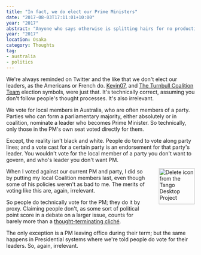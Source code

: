 ```yaml
---
title: "In fact, we do elect our Prime Ministers"
date: "2017-08-03T17:11:01+10:00"
year: "2017"
abstract: "Anyone who says otherwise is splitting hairs for no productive reason."
year: "2017"
location: Osaka
category: Thoughts
tag:
- australia
- politics
---
```

We're always reminded on Twitter and the like that we don't elect our leaders, as the Americans or French do. [Kevin07], and [The Turnbull Coalition Team] election symbols, were just that. It's technically correct, assuming you don't follow people's thought processes. It's also irrelevant.

We vote for local members in Australia, who are often members of a party. Parties who can form a parliamentary majority, either absolutely or in coalition, nominate a leader who becomes Prime Minister. So technically, only those in the PM's own seat voted directly for them.

Except, the reality isn't black and white. People do tend to vote along party lines; and a vote cast for a certain party is an endorsement for that party's leader. You wouldn't vote for the local member of a party you don't want to govern, and who's leader you don't want PM.

<p><img src="https://rubenerd.com/files/stock/tango-edit-delete.svg" alt="Delete icon from the Tango Desktop Project" style="width:96px; height:96px; float:right; margin:0 0 2em 2em" /></p>

When I voted against our current PM and party, I did so by putting my local Coalition members last, even though some of his policies weren't as bad to me. The merits of voting like this are, again, irrelevant.

So people do technically vote for the PM; they do it by proxy. Claiming people don't, as some sort of political point score in a debate on a larger issue, counts for barely more than a [thought-terminating cliché].

The only exception is a PM leaving office during their term; but the same happens in Presidential systems where we're told people do vote for their leaders. So, again, irrelevant.

[thought-terminating cliché]: https://en.wikipedia.org/wiki/Cliché#Thought-terminating_clich.C3.A9
[Kevin07]: https://en.wikipedia.org/wiki/Kevin07
[The Turnbull Coalition Team]: http://www.huffingtonpost.com.au/2016/05/09/malcolm-turnbulls-new-logo-is-missing-one-important-thing_a_21374129/

